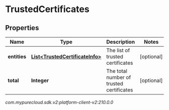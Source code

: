 # TrustedCertificates


## Properties

| Name | Type | Description | Notes |
| ------------ | ------------- | ------------- | ------------- |
| **entities** | [**List&lt;TrustedCertificateInfo&gt;**](TrustedCertificateInfo) | The list of trusted certificates |  [optional] |
| **total** | **Integer** | The total number of trusted certificates |  [optional] |




_com.mypurecloud.sdk.v2:platform-client-v2:210.0.0_
